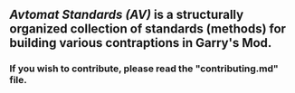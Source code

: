 ## *Avtomat Standards (AV)* is a structurally organized collection of standards (methods) for building various contraptions in Garry's Mod.
### If you wish to contribute, please read the "contributing.md" file.
